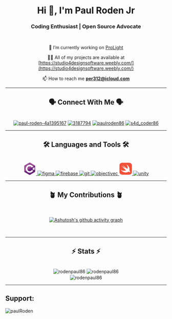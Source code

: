 <h1 align="center">Hi 👋, I'm Paul Roden Jr</h1>

<h3 align="center">Coding Enthusiast | Open Source Advocate</h3>

<br/>

<div align="center">

🔭 I’m currently working on [ProLight](https://apps.apple.com/us/app/prolight/id1173567157)

👨‍💻 All of my projects are available at [https://studio4designsoftware.weebly.com/](https://studio4designsoftware.weebly.com/)

📫 How to reach me **per312@icloud.com**

</div>

<hr/>

<h2 align="center">🗣️ Connect With Me 🗣️</h2>
<br/>
<div align="center">
<a href="https://linkedin.com/in/paul-roden-4a1395167" target="blank"><img align="center" src="https://raw.githubusercontent.com/rahuldkjain/github-profile-readme-generator/master/src/images/icons/Social/linked-in-alt.svg" alt="paul-roden-4a1395167" height="30" width="40" /></a>
<a href="https://stackoverflow.com/users/3187794" target="blank"><img align="center" src="https://raw.githubusercontent.com/rahuldkjain/github-profile-readme-generator/master/src/images/icons/Social/stack-overflow.svg" alt="3187794" height="30" width="40" /></a>
<a href="https://fb.com/paulroden86" target="blank"><img align="center" src="https://raw.githubusercontent.com/rahuldkjain/github-profile-readme-generator/master/src/images/icons/Social/facebook.svg" alt="paulroden86" height="30" width="40" /></a>
<a href="https://dribbble.com/s4d_coder86" target="blank"><img align="center" src="https://raw.githubusercontent.com/rahuldkjain/github-profile-readme-generator/master/src/images/icons/Social/dribbble.svg" alt="s4d_coder86" height="30" width="40" /></a>
</p>

</div>

<hr/>

<h2 align="center">🛠 Languages and Tools 🛠</h2>
<br/>
<div align="center"> <a href="https://www.w3schools.com/cs/" target="_blank" rel="noreferrer"> <img src="https://raw.githubusercontent.com/devicons/devicon/master/icons/csharp/csharp-original.svg" alt="csharp" width="40" height="40"/> </a> <a href="https://www.figma.com/" target="_blank" rel="noreferrer"> <img src="https://www.vectorlogo.zone/logos/figma/figma-icon.svg" alt="figma" width="40" height="40"/> </a> <a href="https://firebase.google.com/" target="_blank" rel="noreferrer"> <img src="https://www.vectorlogo.zone/logos/firebase/firebase-icon.svg" alt="firebase" width="40" height="40"/> </a> <a href="https://git-scm.com/" target="_blank" rel="noreferrer"> <img src="https://www.vectorlogo.zone/logos/git-scm/git-scm-icon.svg" alt="git" width="40" height="40"/> </a> <a href="https://developer.apple.com/library/archive/documentation/Cocoa/Conceptual/ProgrammingWithObjectiveC/Introduction/Introduction.html" target="_blank" rel="noreferrer"> <img src="https://www.vectorlogo.zone/logos/apple_objectivec/apple_objectivec-icon.svg" alt="objectivec" width="40" height="40"/> </a> <a href="https://developer.apple.com/swift/" target="_blank" rel="noreferrer"> <img src="https://raw.githubusercontent.com/devicons/devicon/master/icons/swift/swift-original.svg" alt="swift" width="40" height="40"/> </a> <a href="https://unity.com/" target="_blank" rel="noreferrer"> <img src="https://www.vectorlogo.zone/logos/unity3d/unity3d-icon.svg" alt="unity" width="40" height="40"/> </a> </p>
  
</div>

<hr/>

<div align="center">
<h2>🪴 My Contributions 🪴</h2>
<br>

[![Ashutosh's github activity graph](https://github-readme-activity-graph.vercel.app/graph?username=RodenPaul86&theme=github-compact)](https://github.com/ashutosh00710/github-readme-activity-graph)
</div>

<br/>
<hr/>

<h2 align="center"> ⚡️ Stats ⚡️</h2>
<br/>
<div align="center">
<img width=390 src="https://github-readme-streak-stats.herokuapp.com/?user=rodenpaul86&" alt="rodenpaul86" />  
<img width=390 src="https://github-readme-stats.vercel.app/api?username=rodenpaul86&show_icons=true&locale=en" alt="rodenpaul86" />
<br/>
<img width=325 align="center" src="https://github-readme-stats.vercel.app/api/top-langs?username=rodenpaul86&show_icons=true&locale=en&layout=compact" alt="rodenpaul86" />
</div>

<hr/>

<h2 align="left">Support:</h2>
<p><a href="https://www.buymeacoffee.com/paulRoden"> <img align="left" src="https://cdn.buymeacoffee.com/buttons/v2/default-yellow.png" height="50" width="210" alt="paulRoden" /></a></p><br><br>

<br/><br/>
